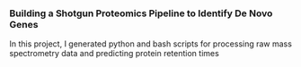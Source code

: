 ### Building a Shotgun Proteomics Pipeline to Identify De Novo Genes

In this project, I generated python and bash scripts for processing raw mass spectrometry data and predicting protein retention times
